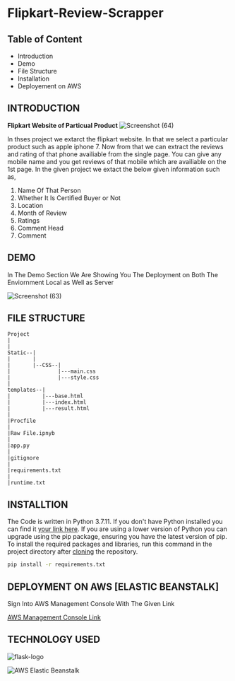 # Flipkart-Review-Scrapper
## Table of Content
- Introduction
- Demo 
- File Structure
- Installation
- Deployement on AWS

## INTRODUCTION

**Flipkart Website of Particual Product** ![Screenshot (64)](https://user-images.githubusercontent.com/62636740/127958047-95472f1f-d55e-4a19-b8bd-d47746c8bd3b.png)

In thses project we extarct the flipkart website. In that we select a particular product such  as apple iphone 7. Now from that we can extract the reviews and rating of that phone  availiable from the single page. You can give any mobile name and you get reviews of that mobile which are availiable on the 1st page. In the given project we extact the below given information such as,

1. Name Of That Person
2. Whether It Is Certified Buyer or Not
3. Location
4. Month of Review
5. Ratings
6. Comment Head
7. Comment

## DEMO
In The Demo Section We Are Showing You The Deployment on Both The Enviornment Local as Well as Server

![Screenshot (63)](https://user-images.githubusercontent.com/62636740/127959105-ede751df-1f5c-4cd2-a2b6-393b6924ae81.png)

## FILE STRUCTURE

```
Project
|
|
Static--|
|       |
|       |--CSS--|
|               |---main.css
|               |---style.css
|
templates--|
|          |---base.html
|          |---index.html
|          |---result.html
|
|Procfile
|
|Raw File.ipnyb
|
|app.py
|
|gitignore
|
|requirements.txt
|
|runtime.txt
```

## INSTALLTION
The Code is written in Python 3.7.11. If you don't have Python installed you can find it [your link here](https://www.python.org/downloads/). If you are using a lower version of Python you can upgrade using the pip package, ensuring you have the latest version of pip. To install the required packages and libraries, run this command in the project directory after [cloning](https://docs.github.com/en/github/creating-cloning-and-archiving-repositories/cloning-a-repository) the repository.
```bash
pip install -r requirements.txt
```

## DEPLOYMENT ON AWS [ELASTIC BEANSTALK]

Sign Into AWS Management Console With The Given Link

[AWS Management Console Link](https://aws.amazon.com/console/)

## TECHNOLOGY USED
![flask-logo](https://user-images.githubusercontent.com/62636740/90309868-ebae7480-df09-11ea-8750-6ca4445dfd8f.png)

![ AWS Elastic Beanstalk](https://user-images.githubusercontent.com/62636740/127960907-a6a13a42-3bdb-41f7-843d-493c7e168bd4.png)

